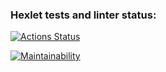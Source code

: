 ### Hexlet tests and linter status:
[![Actions Status](https://github.com/Lika1998Lika/rss/actions/workflows/hexlet-check.yml/badge.svg)](https://github.com/Lika1998Lika/rss/actions)

[![Maintainability](https://api.codeclimate.com/v1/badges/3b5d0e98aaa68f02f520/maintainability)](https://codeclimate.com/github/Lika1998Lika/rss/maintainability)